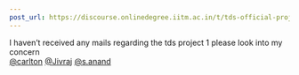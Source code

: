 ```yaml
---
post_url: https://discourse.onlinedegree.iitm.ac.in/t/tds-official-project1-discrepencies/171141/73
---
```

I haven’t received any mails regarding the tds project 1 please look into my concern  
[@carlton](/u/carlton) [@Jivraj](/u/jivraj) [@s.anand](/u/s.anand)